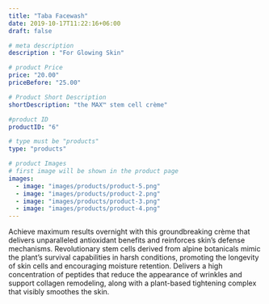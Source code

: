 ```yaml
---
title: "Taba Facewash"
date: 2019-10-17T11:22:16+06:00
draft: false

# meta description
description : "For Glowing Skin"

# product Price
price: "20.00"
priceBefore: "25.00"

# Product Short Description
shortDescription: "the MAX™ stem cell crème"

#product ID
productID: "6"

# type must be "products"
type: "products"

# product Images
# first image will be shown in the product page
images:
  - image: "images/products/product-5.png"
  - image: "images/products/product-2.png"
  - image: "images/products/product-3.png"
  - image: "images/products/product-4.png"
---
```


Achieve maximum results overnight with this groundbreaking crème that delivers unparalleled antioxidant benefits and reinforces skin’s defense mechanisms. Revolutionary stem cells derived from alpine botanicals mimic the plant’s survival capabilities in harsh conditions, promoting the longevity of skin cells and encouraging moisture retention. Delivers a high concentration of peptides that reduce the appearance of wrinkles and support collagen remodeling, along with a plant-based tightening complex that visibly smoothes the skin.
